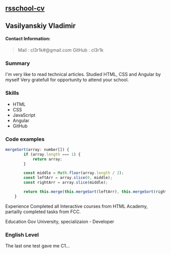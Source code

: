 ## [rsschool-cv](https://Cl3r1k.github.io/rsschool-cv/)

## Vasilyanskiy Vladimir

#### Contact Information:
> Mail : cl3r1k#@gmail.com
> GitHub : cl3r1k


### Summary

I'm very like to read technical articles. Studied HTML, CSS and Angular by myself
Very gratefull for opportunity to attend your school.


### Skills
* HTML
* CSS
* JavaScript
* Angular
* GitHub

### Code examples


```javascript
mergeSort(array: number[]) {
        if (array.length === 1) {
            return array;
        }

        const middle = Math.floor(array.length / 2);
        const leftArr = array.slice(0, middle);
        const rightArr = array.slice(middle);

        return this.merge(this.mergeSort(leftArr), this.mergeSort(rightArr));
    }
```

Experience
Completed all Interactive courses from HTML Academy, partailly completed tasks from FCC.

Education
Gov University, specializaion - Developer

### English Level

The last one test gave me C1...

